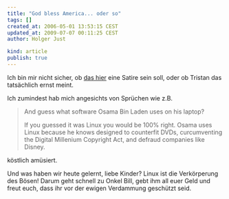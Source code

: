 ```yaml
---
title: "God bless America... oder so"
tags: []
created_at: 2006-05-01 13:53:15 CEST
updated_at: 2009-07-07 00:11:25 CEST
author: Holger Just

kind: article
publish: true
---
```


Ich bin mir nicht sicher, ob [das hier](http://shelleytherepublican.com/2006/04/linux-european-threat-to-our-computers.html) eine Satire sein soll, oder ob Tristan das tatsächlich ernst meint.

Ich zumindest hab mich angesichts von Sprüchen wie z.B. 

>And guess what software Osama Bin Laden uses on his laptop?
>
>If you guessed it was Linux you would be 100% right. Osama uses Linux because he knows designed to counterfit DVDs, curcumventing the Digital Millenium Copyright Act, and defraud companies like Disney.

köstlich amüsiert.

Und was haben wir heute gelernt, liebe Kinder? Linux ist die Verkörperung des Bösen! Darum geht schnell zu Onkel Bill, gebt ihm all euer Geld und freut euch, dass ihr vor der ewigen Verdammung geschützt seid.